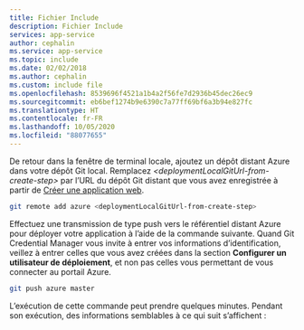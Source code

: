 ```yaml
---
title: Fichier Include
description: Fichier Include
services: app-service
author: cephalin
ms.service: app-service
ms.topic: include
ms.date: 02/02/2018
ms.author: cephalin
ms.custom: include file
ms.openlocfilehash: 8539696f4521a1b4a2f56fe7d2936b45dec26ec9
ms.sourcegitcommit: eb6bef1274b9e6390c7a77ff69bf6a3b94e827fc
ms.translationtype: HT
ms.contentlocale: fr-FR
ms.lasthandoff: 10/05/2020
ms.locfileid: "88077655"
---
```

De retour dans la fenêtre de terminal locale, ajoutez un dépôt distant Azure dans votre dépôt Git local. Remplacez *\<deploymentLocalGitUrl-from-create-step>* par l’URL du dépôt Git distant que vous avez enregistrée à partir de [Créer une application web](#create-a-web-app).

```bash
git remote add azure <deploymentLocalGitUrl-from-create-step>
```

Effectuez une transmission de type push vers le référentiel distant Azure pour déployer votre application à l’aide de la commande suivante. Quand Git Credential Manager vous invite à entrer vos informations d’identification, veillez à entrer celles que vous avez créées dans la section **Configurer un utilisateur de déploiement**, et non pas celles vous permettant de vous connecter au portail Azure.

```bash
git push azure master
```

L’exécution de cette commande peut prendre quelques minutes. Pendant son exécution, des informations semblables à ce qui suit s’affichent :
